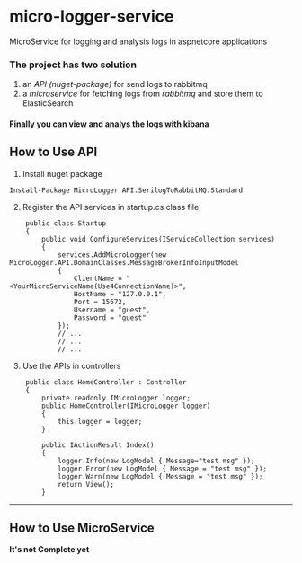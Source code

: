 # micro-logger-service
MicroService for logging and analysis logs in aspnetcore applications

### The project has two solution
1. an *API (nuget-package)* for send logs to rabbitmq 
2. a *microservice* for fetching logs from *rabbitmq* and store them to ElasticSearch

#### Finally you can view and analys the logs with kibana


## How to Use API
1. Install nuget package 
``` 
Install-Package MicroLogger.API.SerilogToRabbitMQ.Standard
```
2. Register the API services in startup.cs class file
```
    public class Startup
    {
        public void ConfigureServices(IServiceCollection services)
        {
            services.AddMicroLogger(new MicroLogger.API.DomainClasses.MessageBrokerInfoInputModel
            {
                ClientName = "<YourMicroServiceName(Use4ConnectionName)>",
                HostName = "127.0.0.1",
                Port = 15672,
                Username = "guest",
                Password = "guest"
            });
            // ...
            // ...
            // ...
```
3. Use the APIs in controllers
```
    public class HomeController : Controller
    {
        private readonly IMicroLogger logger;
        public HomeController(IMicroLogger logger)
        {
            this.logger = logger;
        }

        public IActionResult Index()
        {
            logger.Info(new LogModel { Message="test msg" });
            logger.Error(new LogModel { Message = "test msg" });
            logger.Warn(new LogModel { Message = "test msg" });
            return View();
        }
```
---
## How to Use MicroService
**It's not Complete yet**

